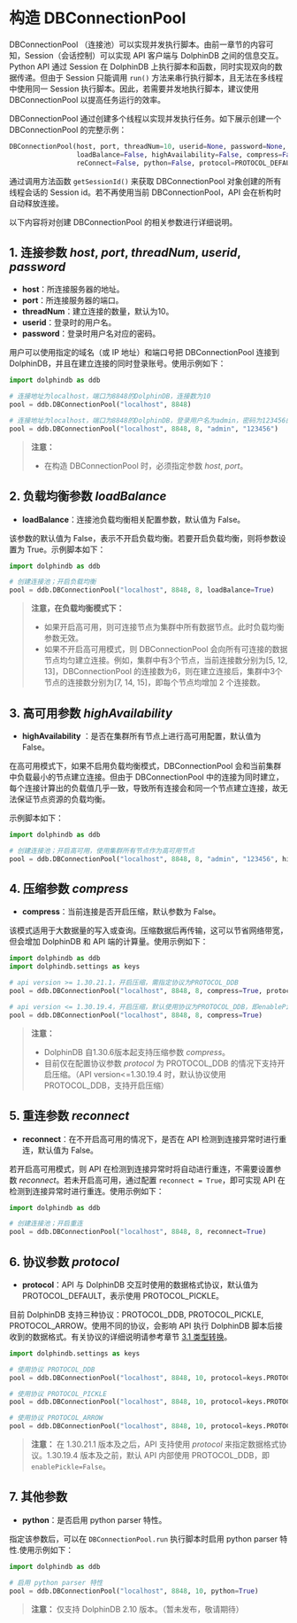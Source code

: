 # 构造 DBConnectionPool

DBConnectionPool （连接池）可以实现并发执行脚本。由前一章节的内容可知，Session（会话控制）可以实现 API 客户端与 DolphinDB 之间的信息交互。Python API 通过 Session 在 DolphinDB 上执行脚本和函数，同时实现双向的数据传递。但由于 Session 只能调用 `run()` 方法来串行执行脚本，且无法在多线程中使用同一 Session 执行脚本。因此，若需要并发地执行脚本，建议使用 DBConnectionPool 以提高任务运行的效率。

DBConnectionPool 通过创建多个线程以实现并发执行任务。如下展示创建一个 DBConnectionPool 的完整示例：

```python
DBConnectionPool(host, port, threadNum=10, userid=None, password=None, 
                 loadBalance=False, highAvailability=False, compress=False,  
                 reConnect=False, python=False, protocol=PROTOCOL_DEFAULT)
```

通过调用方法函数 `getSessionId()` 来获取 DBConnectionPool 对象创建的所有线程会话的 Session id。若不再使用当前 DBConnectionPool，API 会在析构时自动释放连接。

以下内容将对创建 DBConnectionPool 的相关参数进行详细说明。

## 1. 连接参数 *host*, *port*, *threadNum*, *userid*, *password*

* **host**：所连接服务器的地址。
* **port**：所连接服务器的端口。
* **threadNum**：建立连接的数量，默认为10。
* **userid**：登录时的用户名。
* **password**：登录时用户名对应的密码。

用户可以使用指定的域名（或 IP 地址）和端口号把 DBConnectionPool 连接到 DolphinDB，并且在建立连接的同时登录账号。使用示例如下：

```python
import dolphindb as ddb

# 连接地址为localhost，端口为8848的DolphinDB，连接数为10
pool = ddb.DBConnectionPool("localhost", 8848)

# 连接地址为localhost，端口为8848的DolphinDB，登录用户名为admin，密码为123456的账户，连接数为8
pool = ddb.DBConnectionPool("localhost", 8848, 8, "admin", "123456")
```

> **注意：**
>
> * 在构造 DBConnectionPool 时，必须指定参数 *host*, *port*。

## 2. 负载均衡参数 *loadBalance*

* **loadBalance**：连接池负载均衡相关配置参数，默认值为 False。

该参数的默认值为 False，表示不开启负载均衡。若要开启负载均衡，则将参数设置为 True。示例脚本如下：

```python
import dolphindb as ddb

# 创建连接池；开启负载均衡
pool = ddb.DBConnectionPool("localhost", 8848, 8, loadBalance=True)
```

> **注意，在负载均衡模式下：**
>
> * 如果开启高可用，则可连接节点为集群中所有数据节点。此时负载均衡参数无效。
> * 如果不开启高可用模式，则 DBConnectionPool 会向所有可连接的数据节点均匀建立连接。例如，集群中有3个节点，当前连接数分别为[5, 12, 13]，DBConnectionPool 的连接数为6，则在建立连接后，集群中3个节点的连接数分别为[7, 14, 15]，即每个节点均增加 2 个连接数。

## 3. 高可用参数 *highAvailability*

* **highAvailability** ：是否在集群所有节点上进行高可用配置，默认值为 False。

在高可用模式下，如果不启用负载均衡模式，DBConnectionPool 会和当前集群中负载最小的节点建立连接。但由于 DBConnectionPool 中的连接为同时建立，每个连接计算出的负载值几乎一致，导致所有连接会和同一个节点建立连接，故无法保证节点资源的负载均衡。

示例脚本如下：

```python
import dolphindb as ddb

# 创建连接池；开启高可用，使用集群所有节点作为高可用节点
pool = ddb.DBConnectionPool("localhost", 8848, 8, "admin", "123456", highAvailability=True)
```

## 4. 压缩参数 *compress*

* **compress**：当前连接是否开启压缩，默认参数为 False。

该模式适用于大数据量的写入或查询。压缩数据后再传输，这可以节省网络带宽，但会增加 DolphinDB 和 API 端的计算量。使用示例如下：

```python
import dolphindb as ddb
import dolphindb.settings as keys

# api version >= 1.30.21.1，开启压缩，需指定协议为PROTOCOL_DDB
pool = ddb.DBConnectionPool("localhost", 8848, 8, compress=True, protocol=keys.PROTOCOL_DDB)

# api version <= 1.30.19.4，开启压缩，默认使用协议为PROTOCOL_DDB，即enablePickle=False
pool = ddb.DBConnectionPool("localhost", 8848, 8, compress=True)
```

> **注意：**
>
> * DolphinDB 自1.30.6版本起支持压缩参数 *compress*。
> * 目前仅在配置协议参数 *protocol* 为 PROTOCOL_DDB 的情况下支持开启压缩。（API version<=1.30.19.4 时，默认协议使用PROTOCOL_DDB，支持开启压缩）

## 5. 重连参数 *reconnect*

* **reconnect**：在不开启高可用的情况下，是否在 API 检测到连接异常时进行重连，默认值为 False。

若开启高可用模式，则 API 在检测到连接异常时将自动进行重连，不需要设置参数 *reconnect*。若未开启高可用，通过配置 `reconnect = True`，即可实现 API 在检测到连接异常时进行重连。使用示例如下：

```python
import dolphindb as ddb

# 创建连接池；开启重连
pool = ddb.DBConnectionPool("localhost", 8848, 8, reconnect=True)
```

## 6. 协议参数 *protocol*

* **protocol**：API 与 DolphinDB 交互时使用的数据格式协议，默认值为 PROTOCOL_DEFAULT，表示使用 PROTOCOL_PICKLE。

目前 DolphinDB 支持三种协议：PROTOCOL_DDB, PROTOCOL_PICKLE, PROTOCOL_ARROW。使用不同的协议，会影响 API 执行 DolphinDB 脚本后接收到的数据格式。有关协议的详细说明请参考章节 [3.1 类型转换](../../3_AdvancedOperations/3.1_DataTypeCasting/3.1.0_TypeCasting.md)。

```python
import dolphindb.settings as keys

# 使用协议 PROTOCOL_DDB
pool = ddb.DBConnectionPool("localhost", 8848, 10, protocol=keys.PROTOCOL_DDB)

# 使用协议 PROTOCOL_PICKLE
pool = ddb.DBConnectionPool("localhost", 8848, 10, protocol=keys.PROTOCOL_PICKLE)

# 使用协议 PROTOCOL_ARROW
pool = ddb.DBConnectionPool("localhost", 8848, 10, protocol=keys.PROTOCOL_ARROW)
```

> **注意：** 在 1.30.21.1 版本及之后，API 支持使用 *protocol* 来指定数据格式协议。1.30.19.4 版本及之前，默认 API 内部使用 PROTOCOL_DDB，即 `enablePickle=False`。

## 7. 其他参数

* **python**：是否启用 python parser 特性。

指定该参数后，可以在 `DBConnectionPool.run` 执行脚本时启用 python parser 特性.使用示例如下：

```python
import dolphindb as ddb

# 启用 python parser 特性
pool = ddb.DBConnectionPool("localhost", 8848, 10, python=True)
```

> **注意：** 仅支持 DolphinDB 2.10 版本。（暂未发布，敬请期待）
